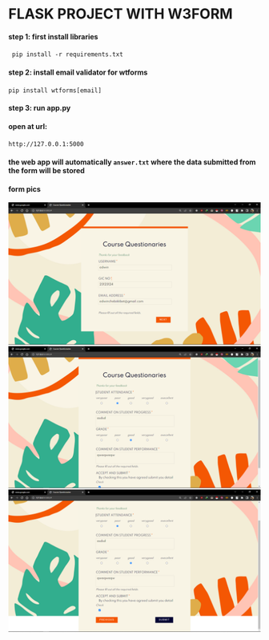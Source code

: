 # **FLASK PROJECT WITH W3FORM**

#### step 1: first install libraries

```
 pip install -r requirements.txt

```

#### step 2: install email validator for wtforms

```
pip install wtforms[email]

```

#### step 3: **run** app.py

#### open at url:

```
http://127.0.0.1:5000
```

#### the web app will automatically `answer.txt` where the data submitted from the form will be stored

<!-- results -->

#### form pics

<img src="/pic1.png">
<img src="/pic2.png">
<img src="/pic3.png">
